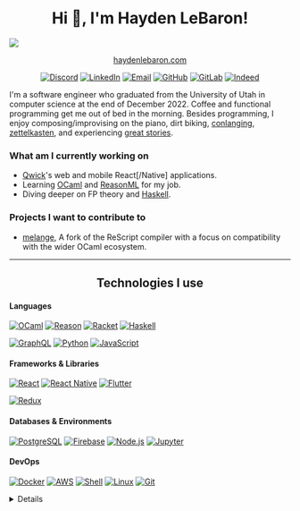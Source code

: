 <h1 align="center">Hi 👋, I'm Hayden LeBaron!</h1>
<a href="https://www.urbandictionary.com/define.php?term=FML" target="_blank"><img src="https://img.shields.io/badge/my%20life-tests%20failed%3A%20314%2C%20passed%3A%2015926%2C%20ignored%3A53-red" /></a>
<p  align="center"><a href="http://haydenlebaron.com">haydenlebaron.com</a></p>
<p align="center">
  <a href="http://discordapp/users/437821301432778752" target="_blank"><img src="https://img.shields.io/badge/Discord-7289DA?style=for-the-badge&logo=discord&logoColor=white" alt="Discord" /></a>
  <a href="https://www.linkedin.com/in/hayden-lebaron-740074163/" target="_blank"><img src="https://img.shields.io/badge/linkedin-%230077B5.svg?style=for-the-badge&logo=linkedin&logoColor=white" alt="LinkedIn" /></a>
  <a href="mailto:me@haydenlebaron.com" target="_blank"><img src="https://img.shields.io/badge/me@haydenlebaron.com-D14836?style=for-the-badge&logo=email&logoColor=white" alt="Email" /></a>
  <a href="https://github.com/HaydenLeBaron" target="_blank"><img src="https://img.shields.io/badge/github-%23121011.svg?style=for-the-badge&logo=github&logoColor=white" alt="GitHub" /></a>
  <a href="https://gitlab.com/HaydenLeBaron" target="_blank"><img src="https://img.shields.io/badge/gitlab-%23181717.svg?style=for-the-badge&logo=gitlab&logoColor=white" alt="GitLab" /></a>
  <a href="https://my.indeed.com/resume?hl=en&co=US&from=gnav-homepage" target="_blank"><img src="https://img.shields.io/badge/indeed-003A9B?style=for-the-badge&logo=indeed&logoColor=white" alt="Indeed" /></a>
  <!--Profiles I have but currently am not emphasizing
  <a href="https://leetcode.com/HaydenTheBaron/" target="_blank"><img src="https://img.shields.io/badge/LeetCode-000000?style=for-the-badge&logo=LeetCode&logoColor=#d16c06" alt="LeetCode" /></a>
  <a href="https://www.quora.com/profile/Hayden-LeBaron-3" target="_blank"><img src="https://img.shields.io/badge/Quora-%23B92B27.svg?style=for-the-badge&logo=Quora&logoColor=white" alt="Quora" /></a>
  <a href="https://stackoverflow.com/users/12750627/hayden-lebaron?tab=profile" target="_blank"><img src="https://img.shields.io/badge/-Stackoverflow-FE7A16?style=for-the-badge&logo=stack-overflow&logoColor=white" alt="stackoverflow" /></a>
  -->
</p>

<p>
I'm a software engineer who graduated from the University of Utah in computer science at the end of December 2022. Coffee and functional programming get me out of bed in the morning. Besides programming, I enjoy composing/improvising on the piano, dirt biking, <a href="https://www.reddit.com/r/conlangs/">conlanging</a>, <a href="https://en.wikipedia.org/wiki/Zettelkasten">zettelkasten</a>, and experiencing <a href="https://en.wikipedia.org/wiki/Attack_on_Titan">great stories</a>.
</p>

<h3>What am I currently working on</h3>

<ul>
  <li><a href="https://qwick.com">Qwick</a>'s web and mobile React[/Native] applications.</li>
  <li>Learning  
  <a href="https://ocaml.org">OCaml<a> and <a href="https://reasonml.github.io">ReasonML<a> for my job.</li>
  <li>Diving deeper on FP theory and <a href="https://haskell.org">Haskell</a>.</li>
</ul>

<h3>Projects I want to contribute to</h3>

<ul>
  <li><a href="https://github.com/melange-re/melange">melange</a>, A fork of the ReScript compiler with a focus on compatibility with the wider OCaml ecosystem.</li>
</ul>

<hr />

<h2 align="center">Technologies I use</h2>

<h4>Languages</h4>
<p>
  <a href="https://ocaml.org" target="_blank"><img src="https://img.shields.io/badge/Ocaml-E69147?style=for-the-badge&logo=ocaml&logoColor=white" alt="OCaml" /><a>
  <a href="https://reasonml.github.io" target="_blank"><img src="https://img.shields.io/badge/Reason-CC5742?style=for-the-badge&logo=reason&logoColor=white" alt="Reason" /><a>
  <a href="https://racket-lang.org" target="_blank"><img src="https://img.shields.io/badge/Racket-922A27?style=for-the-badge&logo=racket&logoColor=white" alt="Racket" /><a>
  <a href="https://www.haskell.org" target="_blank"><img src="https://img.shields.io/badge/Haskell-5e5086?style=for-the-badge&logo=haskell&logoColor=white" alt="Haskell"/><a>
</p>
<p>
  <a href="https://graphql.org" target="_blank"><img src="https://img.shields.io/badge/-GraphQL-E10098?style=for-the-badge&logo=graphql&logoColor=white" alt="GraphQL" /><a>
  <a href="https://www.python.org" target="_blank"><img src="https://img.shields.io/badge/Python-3776AB?style=for-the-badge&logo=python&logoColor=white" alt="Python" /><a>
  <a href="https://en.wikipedia.org/wiki/JavaScript" target="_blank"><img src="https://img.shields.io/badge/javascript-%23323330.svg?style=for-the-badge&logo=javascript&logoColor=%23F7DF1E" alt="JavaScript" /><a>

</p>

<h4>Frameworks & Libraries</h4>
<p>
  <a href="https://reactjs.org" target="_blank"><img src="https://img.shields.io/badge/React-20232A?style=for-the-badge&logo=react&logoColor=61DAFB" alt="React" /><a>
  <a href="https://reactnative.dev" target="_blank"><img src="https://img.shields.io/badge/React_Native-20232A?style=for-the-badge&logo=react&logoColor=61DAFB" alt="React Native" /><a>
  <a href="https://flutter.dev" target="_blank"><img src="https://img.shields.io/badge/Flutter-02569B?style=for-the-badge&logo=flutter&logoColor=white" alt="Flutter" /> <a>
</p>
<p>
  <a href="https://redux.js.org" target="_blank"><img src="https://img.shields.io/badge/Redux-593D88?style=for-the-badge&logo=redux&logoColor=white" alt="Redux" /><a>
</p>

<h4>Databases & Environments</h4>
<p>
  <a href="http://www.postgresql.org" target="_blank"><img src="https://img.shields.io/badge/PostgreSQL-316192?style=for-the-badge&logo=postgresql&logoColor=white" alt="PostgreSQL" /><a>
  <a href="https://firebase.google.com" target="_blank"><img src="https://img.shields.io/badge/firebase-%23039BE5.svg?style=for-the-badge&logo=firebase" alt="Firebase" /><a>
  <a href="https://nodejs.org/en/" target="_blank"><img src="https://img.shields.io/badge/Node.js-43853D?style=for-the-badge&logo=node.js&logoColor=white" alt="Node.js" /><a>
  <a href="https://jupyter.org" target="_blank"><img src="https://img.shields.io/badge/jupyter-E37D3D.svg?style=for-the-badge&logo=jupyter&logoColor=white" alt="Jupyter" /><a>
<!--Skills I plan to acquire:
  <img src="https://www.graphile.org/postgraphile/" alt="PostGraphile" />
-->
</p>

<h4>DevOps</h4>
<p>
  <a href="https://www.docker.com" target="_blank"><img src="https://img.shields.io/badge/Docker-2CA5E0?style=for-the-badge&logo=docker&logoColor=white" alt="Docker" /><a>
  <a href="https://aws.amazon.com" target="_blank"><img src="https://img.shields.io/badge/Amazon_AWS-232F3E?style=for-the-badge&logo=amazon-aws&logoColor=white" alt="AWS" /><a>
  <a href="https://www.gnu.org/software/bash/" target="_blank"><img src="https://img.shields.io/badge/Shell_Script-121011?style=for-the-badge&logo=gnu-bash&logoColor=white" alt="Shell" /><a>
  <a href="https://github.com/torvalds/linux" target="_blank"><img src="https://img.shields.io/badge/Linux-FCC624?style=for-the-badge&logo=linux&logoColor=black" alt="Linux" /><a>
  <a href="https://git-scm.com" target="_blank"><img src="https://img.shields.io/badge/Git-F05032?style=for-the-badge&logo=git&logoColor=white" alt="Git" /><a>
</p>


<details>
  <summary>More</summary>

<p>
    <a href="https://github.com/HaydenLeBaron?tab=repositories" target="_blank"><img src="https://github-profile-summary-cards.vercel.app/api/cards/profile-details?username=HaydenLeBaron&theme=github_dark" alt="Resume" /><a>
    <a href="https://github.com/HaydenLeBaron?tab=repositories" target="_blank"><img src="https://github-profile-summary-cards.vercel.app/api/cards/repos-per-language?username=HaydenLeBaron&theme=github_dark" alt="Top languages" /><a>
    <img src="https://github-profile-summary-cards.vercel.app/api/cards/stats?username=HaydenLeBaron&theme=github_dark" alt="Stats" />
</p>



<h4>Editors</h4>
<p>
  <a href="https://github.com/hlissner/doom-emacs" target="_blank"><img src="https://img.shields.io/badge/Emacs-7F5AB6?logo=gnu-emacs&logoColor=white&style=for-the-badge" alt="Emacs" /><a>
  <a href="https://www.vim.org" target="_blank"><img src="https://img.shields.io/badge/VIM-%2311AB00.svg?style=for-the-badge&logo=vim&logoColor=white" alt="Vim" /><a>
  <a href="https://code.visualstudio.com" target="_blank"><img src="https://img.shields.io/badge/VSCode-007ACC?logo=visual-studio-code&logoColor=white&style=for-the-badge" alt="VSCode" /><a>
</p>

<hr />

<h2 align="center">Other technologies</h2>


<h4>Have used, but not currently using</h4>
<p>
  <a href="https://en.wikipedia.org/wiki/C%2B%2B" target="_blank"><img src="https://img.shields.io/badge/c++-%2300599C.svg?style=for-the-badge&logo=c%2B%2B&logoColor=white" alt="C++"/><a>
  <a href="https://gcc.gnu.org/c99status.html" target="_blank"><img src="https://img.shields.io/badge/c-%2300599C.svg?style=for-the-badge&logo=c&logoColor=white" alt="C" /><a>
  <a href="https://docs.microsoft.com/en-us/dotnet/csharp/" target="_blank"><img src="https://img.shields.io/badge/c%23-%23239120.svg?style=for-the-badge&logo=c-sharp&logoColor=white" alt="C#" /><a>
  <a href="https://dart.dev" target="_blank"><img src="https://img.shields.io/badge/dart-%230175C2.svg?style=for-the-badge&logo=dart&logoColor=white" alt="Dart"/><a>
  <a href="https://docs.oracle.com/javase/8/docs/technotes/guides/language/index.html" target="_blank"><img src="https://img.shields.io/badge/java-%23ED8B00.svg?style=for-the-badge&logo=java&logoColor=white" alt="Java"/><a>
  <a href="https://numpy.org" target="_blank"><img src="https://img.shields.io/badge/numpy-%23013243.svg?style=for-the-badge&logo=numpy&logoColor=white" alt="NumPy" /><a>
  <a href="https://pandas.pydata.org" target="_blank"><img src="https://img.shields.io/badge/pandas-%23150458.svg?style=for-the-badge&logo=pandas&logoColor=white" alt="Pandas" /><a>
  <a href="https://www.cypress.io" target="_blank"><img src="https://img.shields.io/badge/-cypress-%23E5E5E5?style=for-the-badge&logo=cypress&logoColor=058a5e" alt="Cypress"/></a>
  <a href="https://www.ros.org" target="_blank"><img src="https://img.shields.io/badge/ros-%230A0FF9.svg?style=for-the-badge&logo=ros&logoColor=white" alt="ROS"/></a>
<p>

<h4>Plan to learn in the not-too-distant-future</h4>
<p>
  <a href="https://docs.soliditylang.org/en/v0.8.12/" target="_blank"><img src="https://img.shields.io/badge/Solidity-%23363636.svg?style=for-the-badge&logo=solidity&logoColor=white" alt="Solidity" /><a>
  <a href="https://developers.cardano.org/docs/smart-contracts/plutus/" target="_blank"><img src="https://img.shields.io/badge/Plutus-1B317A?style=for-the-badge&logo=Plutus&logoColor=white" alt="Plutus" /><a>
  <a href="https://kubernetes.io" target="_blank"><img src="https://img.shields.io/badge/kubernetes-%23326ce5.svg?style=for-the-badge&logo=kubernetes&logoColor=white" alt="Kubernetes" /></a>
</p>

<hr />

<h2 align="center">Soft Skills</h2>

<h4>Favorite Flavor of Ice Cream</h4>
  <a href="https://en.wikipedia.org/wiki/Cookies_and_cream" target="_blank"><img src="https://img.shields.io/badge/Cookies_and_Cream-FFFFFF?logo=ice-cream&logoColor=black&style=for-the-badge" alt="Cookies & Cream" /><a>

</details>

<!--
<a href="https://bitcoin.org/en/" target="_blank"><img src="https://img.shields.io/badge/Bitcoin-000?style=for-the-badge&logo=bitcoin&logoColor=white" alt="Bitcoin" /><a>
<a href="https://ethereum.org/en/" target="_blank"><img src="https://img.shields.io/badge/Ethereum-3C3C3D?style=for-the-badge&logo=Ethereum&logoColor=white" alt="Ethereum" /><a>
<a href="https://cardano.org" target="_blank"><img src="https://img.shields.io/badge/Cardano-1B317A?style=for-the-badge&logo=Cardano&logoColor=white" alt="Cardano" /><a>
-->

